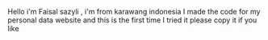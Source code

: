 Hello i'm Faisal sazyli , i'm from karawang indonesia
I made the code for my personal data website and this is the first time I tried it please copy it if you like
